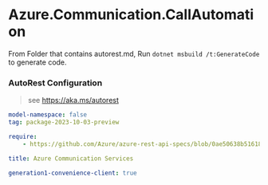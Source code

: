 # Azure.Communication.CallAutomation

From Folder that contains autorest.md, Run `dotnet msbuild /t:GenerateCode` to generate code.

### AutoRest Configuration
> see https://aka.ms/autorest

```yaml
model-namespace: false
tag: package-2023-10-03-preview

require:
    - https://github.com/Azure/azure-rest-api-specs/blob/0ae50638b516184a7aacae00e7e77a49a8bedf24/specification/communication/data-plane/CallAutomation/readme.md

title: Azure Communication Services

generation1-convenience-client: true
```
